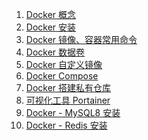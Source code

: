 1. [Docker 概念][01]
1. [Docker 安装][02]
1. [Docker 镜像、容器常用命令][03]
1. [Docker 数据卷][04]
1. [Docker 自定义镜像][05]
1. [Docker Compose][06]
1. [Docker 搭建私有仓库][07]
1. [可视化工具 Portainer][08]
1. [Docker - MySQL8 安装][mysql8]
1. [Docker - Redis 安装][redis]




[01]: https://fgq233.github.io/md/docker/docker1
[02]: https://fgq233.github.io/md/docker/docker2
[03]: https://fgq233.github.io/md/docker/docker3
[04]: https://fgq233.github.io/md/docker/docker4
[05]: https://fgq233.github.io/md/docker/docker5
[06]: https://fgq233.github.io/md/docker/docker6
[07]: https://fgq233.github.io/md/docker/docker7
[08]: https://fgq233.github.io/md/docker/docker8
[mysql8]: https://fgq233.github.io/md/docker/mysql8
[redis]: https://fgq233.github.io/md/docker/redis


